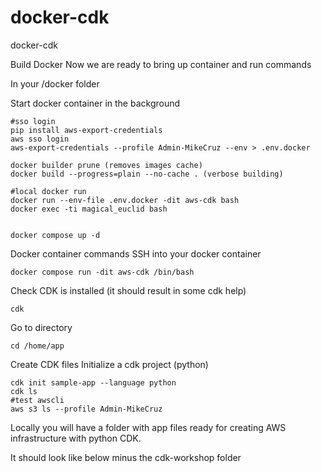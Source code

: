 # docker-cdk
docker-cdk


Build Docker
Now we are ready to bring up container and run commands

In your /docker folder

Start docker container in the background

```
#sso login
pip install aws-export-credentials
aws sso login
aws-export-credentials --profile Admin-MikeCruz --env > .env.docker

docker builder prune (removes images cache)
docker build --progress=plain --no-cache . (verbose building)

#local docker run
docker run --env-file .env.docker -dit aws-cdk bash
docker exec -ti magical_euclid bash


docker compose up -d
```
Docker container commands
SSH into your docker container

```
docker compose run -dit aws-cdk /bin/bash
```
Check CDK is installed (it should result in some cdk help)

```
cdk
```

Go to directory

```
cd /home/app
```

Create CDK files
Initialize a cdk project (python)

```
cdk init sample-app --language python
cdk ls
#test awscli
aws s3 ls --profile Admin-MikeCruz
```

Locally you will have a folder with app files ready for creating AWS infrastructure with python CDK.

It should look like below minus the cdk-workshop folder
